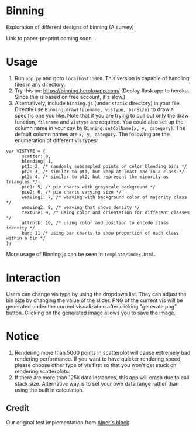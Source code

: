 # Binning
Exploration of different designs of binning (A survey)

Link to paper-preprint coming soon...

# Usage
1. Run `app.py` and goto `localhost:5000`. This version is capable of handling files in any directory.
2. Try this on: https://binning.herokuapp.com/ (Deploy flask app to heroku. Since this is based on free account, it's slow.)
3. Alternatively, include `binning.js` (under `static` directory) in your file. Directly use ```Binning.draw(filename, vistype, binSize)``` to draw a specific one you like. 
Note that if you are trying to pull out only the draw function, ```filename``` and ```vistype``` are required.
You could also set up the column name in your csv by `Binning.setColName(x, y, category)`. The default column names are `x, y, category`.
The following are the enumeration of different vis types:
```
var VISTYPE = {
	  scatter: 0,
	  blending: 1,
	  pt1: 2, /* randomly subsampled points on color blending bins */
	  pt2: 3, /* similar to pt1, but keep at least one in a class */
	  pt3: 4, /* similar to pt2, but represent the minority as triangles */
	  pie1: 5, /* pie charts with grayscale background */
	  pie2: 6, /* pie charts varying size */
	  weaving1: 7, /* weaving with background color of majority class */
	  weaving2: 8, /* weaving that shows density */
	  texture: 9, /* using color and orientation for different classes */
	  attrblk: 10, /* using color and position to encode class identity */
	  bar: 11 /* using bar charts to show proportion of each class within a bin */
};
```
More usage of Binning.js can be seen in `template/index.html`.

# Interaction
Users can change vis type by using the dropdown list.
They can adjust the bin size by changing the value of the slider.
PNG of the current vis will be generated under the current visualization after clicking "generate png" button.
Clicking on the generated image allows you to save the image.

# Notice
1. Rendering more than 5000 points in scatterplot will cause extremely bad rendering performance.
 If you want to have quicker rendering speed, please choose other type of vis first so that you won't get stuck on rendering scatterplots.
2. If there are more than 125k data instances, this app will crash due to call stack size. Alternative way is to set your own data range rather than using the built in calculation.

## Credit
Our original test implementation from [Alper's block](http://bl.ocks.org/yelper/307b1cef7ef792722d4cbde61099a265)
